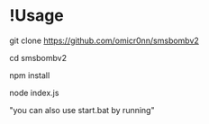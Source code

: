 # !Usage

git clone https://github.com/omicr0nn/smsbombv2

cd smsbombv2

npm install

node index.js

"you can also use start.bat by running"
